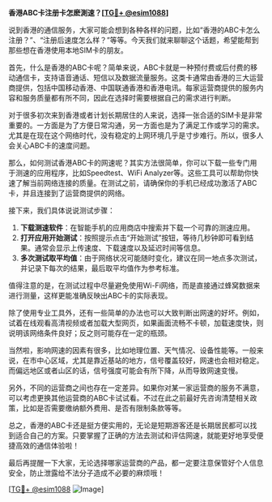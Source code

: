 **香港ABC卡注册卡怎麽測速？[[TG💪+ @esim1088](https://t.me/s/esim1088)]**

说到香港的通信服务，大家可能会想到各种各样的问题，比如“香港的ABC卡怎么注册？”、“注册后速度怎么样？”等等。今天我们就来聊聊这个话题，希望能帮到那些想在香港使用本地SIM卡的朋友。

首先，什么是香港的ABC卡呢？简单来说，ABC卡就是一种预付费或后付费的移动通信卡，支持语音通话、短信以及数据流量服务。这类卡通常由香港的三大运营商提供，包括中国移动香港、中国联通香港和香港电讯。每家运营商提供的服务内容和服务质量都有所不同，因此在选择时需要根据自己的需求进行判断。

对于很多初次来到香港或者计划长期居住的人来说，选择一张合适的SIM卡是非常重要的。一方面是为了方便日常沟通，另一方面也是为了满足工作或学习的需求。尤其是在现在这个网络时代，没有稳定的上网环境几乎是寸步难行。所以，很多人会关心ABC卡的速度问题。

那么，如何测试香港ABC卡的网速呢？其实方法很简单，你可以下载一些专门用于测速的应用程序，比如Speedtest、WiFi Analyzer等。这些工具可以帮助你快速了解当前网络连接的质量。在测试之前，请确保你的手机已经成功激活了ABC卡，并且连接到了运营商提供的网络。

接下来，我们具体说说测试步骤：

1. **下载测速软件**：在智能手机的应用商店中搜索并下载一个可靠的测速应用。
2. **打开应用开始测试**：按照提示点击“开始测试”按钮，等待几秒钟即可看到结果。通常会显示上传速度、下载速度以及延迟时间等信息。
3. **多次测试取平均值**：由于网络状况可能随时变化，建议在同一地点多次测试，并记录下每次的结果，最后取平均值作为参考标准。

值得注意的是，在测试过程中尽量避免使用Wi-Fi网络，而是直接通过蜂窝数据来进行测量，这样更能准确反映出ABC卡的实际表现。

除了使用专业工具外，还有一些简单的办法也可以大致判断出网速的好坏。例如，试着在线观看高清视频或者加载大型网页，如果画面流畅不卡顿，加载速度快，则说明该网络条件良好；反之则可能存在一定的瓶颈。

当然啦，影响网速的因素有很多，比如地理位置、天气情况、设备性能等。一般来说，在市中心区域，尤其是靠近基站的地方，信号覆盖较好，网速也会相对稳定。而偏远地区或者山区的话，信号强度可能会有所下降，从而导致网速变慢。

另外，不同的运营商之间也存在一定差异。如果你对某一家运营商的服务不满意，可以考虑更换其他运营商的ABC卡试试看。不过在此之前最好先咨询清楚相关政策，比如是否需要缴纳额外费用、是否有限制条款等等。

总之，香港的ABC卡还是挺方便实用的，无论是短期游客还是长期居民都可以找到适合自己的方案。只要掌握了正确的方法去测试和评估网速，就能更好地享受便捷高效的通信体验啦！

最后再提醒一下大家，无论选择哪家运营商的产品，都一定要注意保管好个人信息安全，防止泄露给不法分子造成不必要的麻烦哦！

[[TG💪+ @esim1088](https://t.me/s/esim1088) ![Image](https://i.postimg.cc/4NQfJmqS/Snipaste-2025-05-13-00-14-12.png)]